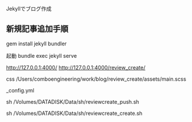 Jekyllでブログ作成

## 新規記事追加手順



gem install jekyll bundler


起動
bundle exec jekyll serve


http://127.0.0.1:4000/
http://127.0.0.1:4000/review_create/


css
/Users/comboengineering/work/blog/review_create/assets/main.scss


_config.yml

sh /Volumes/DATADISK/Data/sh/reviewcreate_push.sh


sh /Volumes/DATADISK/Data/sh/reviewcreate_create.sh
